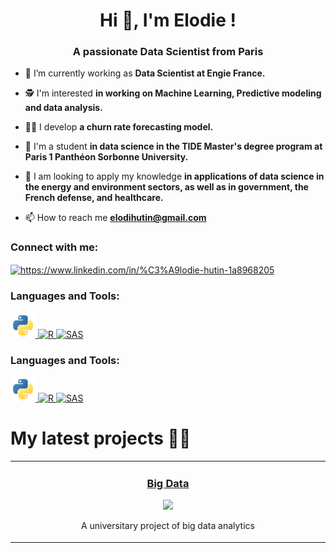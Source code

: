 <h1 align="center">Hi 👋, I'm Elodie !</h1>
<h3 align="center">A passionate Data Scientist from Paris</h3>

- 🔋 I’m currently working as **Data Scientist at Engie France.**

- 🕵️ I'm interested **in working on Machine Learning, Predictive modeling and data analysis.**

- 👨‍💻 I develop **a churn rate forecasting model.**

- 🌱 I'm a student **in data science in the TIDE Master's degree program at Paris 1 Panthéon Sorbonne University.**

- 🏩 I am looking to apply my knowledge **in applications of data science in the energy and environment sectors, as well as in government, the French defense, and healthcare.**

- 📫 How to reach me **elodihutin@gmail.com**

<h3 align="left">Connect with me:</h3>
<p align="left">
<a href="https://linkedin.com/in/élodie-hutin-1a8968205" target="blank"><img align="center" src="https://raw.githubusercontent.com/rahuldkjain/github-profile-readme-generator/master/src/images/icons/Social/linked-in-alt.svg" alt="https://www.linkedin.com/in/%C3%A9lodie-hutin-1a8968205" height="30" width="40" /></a>
  
</p>


<h3 align="left">Languages and Tools: </h3>
 <p align="left"> <a href="https://www.python.org"  rel="noreferrer"> <img src="https://raw.githubusercontent.com/devicons/devicon/master/icons/python/python-original.svg" alt="python" width="40" height="40"/>  </a>  <a href="https://www.r-project.org/" rel="noreferrer"> <img src="https://upload.wikimedia.org/wikipedia/commons/1/1b/R_logo.svg" alt="R" width="40" height="40"/> </a> <a href="https://www.sas.com/fr_fr/home.html"  rel="noreferrer"> <img src="https://upload.wikimedia.org/wikipedia/commons/1/10/SAS_logo_horiz.svg" alt="SAS" width="40" height="40"/> </a> </p>

### Languages and Tools:

<p align="left">
  <a href="https://www.python.org" rel="noreferrer">
    <img src="https://raw.githubusercontent.com/devicons/devicon/master/icons/python/python-original.svg" alt="Python" width="40" height="40"/>
  </a>
  
  <a href="https://www.r-project.org/" rel="noreferrer">
    <img src="https://upload.wikimedia.org/wikipedia/commons/1/1b/R_logo.svg" alt="R" width="40" height="40"/>
  </a>
  
  <a href="https://www.sas.com/fr_fr/home.html" rel="noreferrer">
    <img src="https://upload.wikimedia.org/wikipedia/commons/1/10/SAS_logo_horiz.svg" alt="SAS" width="40" height="40"/>
  </a>
</p>


<!-- Projects -->
<h1 align="left">My latest projects 👨‍💻</h1>
<div align="left">
  <table>
        <tr>
            <td width="50%">
                <h3 align="center">
                    <a href="https://github.com/ElodieHutin/Big_Data" target="_blank" rel="noreferrer"> Big Data </a>
                </h3>
                <p align="center">
                   <a href="https://github.com/ElodieHutin/Big_Data" target="_blank" rel="noreferrer">  <img src="https://upload.wikimedia.org/wikipedia/commons/f/f3/Apache_Spark_logo.svg"> </a>
                    <p align="center">
                        A universitary project of big data analytics
